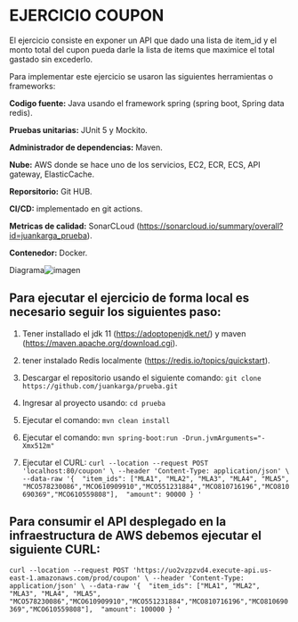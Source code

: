 # EJERCICIO COUPON

El ejercicio consiste en exponer un API que dado una lista de item_id y el monto total del cupon pueda darle la lista de items que maximice el total gastado sin excederlo. 

Para implementar este ejercicio se usaron las siguientes herramientas o frameworks:

**Codigo fuente:** Java usando el framework spring (spring boot, Spring data redis).

**Pruebas unitarias:** JUnit 5 y Mockito.

**Administrador de dependencias:** Maven.

**Nube:** AWS donde se hace uno de los servicios, EC2, ECR, ECS, API gateway, ElasticCache.

**Reporsitorio:** Git HUB.

**CI/CD:** implementado en git actions.

**Metricas de calidad:** SonarCLoud (https://sonarcloud.io/summary/overall?id=juankarga_prueba).

**Contenedor:** Docker.

Diagrama![imagen](https://user-images.githubusercontent.com/95094164/144253255-a82c5edb-90ab-4b05-b33a-c7c4bdccf955.png)

## Para ejecutar el ejercicio de forma local es necesario seguir los siguientes paso:

1. Tener installado el jdk 11 (https://adoptopenjdk.net/) y maven (https://maven.apache.org/download.cgi).

2. tener instalado Redis localmente (https://redis.io/topics/quickstart).

3. Descargar el repositorio usando el siguiente comando: `git clone https://github.com/juankarga/prueba.git`

4. Ingresar al proyecto usando: `cd prueba`

5. Ejecutar el comando: `mvn clean install`

6. Ejecutar el comando: `mvn spring-boot:run -Drun.jvmArguments="-Xmx512m"`

7. Ejecutar el CURL: `curl --location --request POST 'localhost:80/coupon' \
--header 'Content-Type: application/json' \
--data-raw '{ 
"item_ids": ["MLA1", "MLA2", "MLA3", "MLA4", "MLA5", "MCO578230086","MCO610909910","MCO551231884","MCO810716196","MCO810690369","MCO610559808"], 
"amount": 90000
} '`


## Para consumir el API desplegado en la infraestructura de AWS debemos ejecutar el siguiente CURL: 

`curl --location --request POST 'https://uo2vzpzvd4.execute-api.us-east-1.amazonaws.com/prod/coupon' \
--header 'Content-Type: application/json' \
--data-raw '{ 
"item_ids": ["MLA1", "MLA2", "MLA3", "MLA4", "MLA5", "MCO578230086","MCO610909910","MCO551231884","MCO810716196","MCO810690369","MCO610559808"], 
"amount": 100000
} '`
